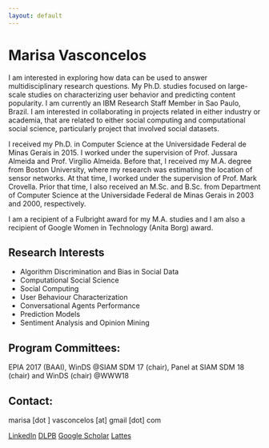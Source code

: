 ```yaml
---
layout: default
---
```



# Marisa Vasconcelos 

I am interested in exploring how data can be used to answer multidisciplinary research questions. My Ph.D. studies focused on large-scale studies on characterizing user behavior and predicting content popularity.
I am currently an IBM Research Staff Member in Sao Paulo, Brazil. I am interested in collaborating in projects related in either industry or academia, that are related to either social computing and computational social science, particularly project that involved social datasets.

I received my Ph.D. in Computer Science at the Universidade Federal de Minas Gerais in 2015. I worked under the supervision of Prof. Jussara Almeida and Prof. Virgílio Almeida. Before that, I received my M.A. degree from Boston University, where my research was estimating the location of sensor networks. At that time, I worked under the supervision of Prof. Mark Crovella. Prior that time, I also received an M.Sc. and B.Sc. from Department of Computer Science at the Universidade Federal de Minas Gerais in 2003 and 2000, respectively.

I am a recipient of a Fulbright award for my M.A. studies and I am also a recipient of Google Women in Technology (Anita Borg) award.


## Research Interests
* Algorithm Discrimination and Bias in Social Data
* Computational Social Science
* Social Computing
* User Behaviour Characterization
* Conversational Agents Performance
* Prediction Models
* Sentiment Analysis and Opinion Mining

## Program Committees: 
EPIA 2017 (BAAI), WinDS @SIAM SDM 17 (chair), Panel at SIAM SDM 18 (chair) and WinDS (chair) @WWW18

## Contact:  
marisa [dot ] vasconcelos [at] gmail [dot] com

[LinkedIn](http://br.linkedin.com/pub/marisa-affonso-vasconcelos/6/6b1/11/)  [DLPB](http://dblp.uni-trier.de/pers/hd/v/Vasconcelos:Marisa_A=.html) [Google Scholar](https://scholar.google.com.br/citations?user=e5IvuJgAAAAJ&hl=en) [Lattes](http://buscatextual.cnpq.br/buscatextual/visualizacv.do?id=P093832)


